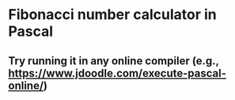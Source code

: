 # Fibonacci number calculator in Pascal

## Try running it in any online compiler (e.g., <https://www.jdoodle.com/execute-pascal-online/>)
